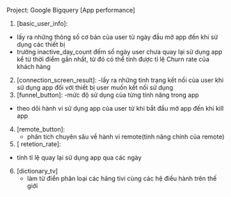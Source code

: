 Project: Google Bigquery [App performance]

1.   [basic_user_info]: 
- lấy ra những thông số cơ bản của user từ ngày đầu mở app đến khi sử dụng các thiết bị
- trường inactive_day_count đếm số ngày user chưa quay lại sử dụng app kể từ thời điểm gần nhất, từ đó có thể tính được tỉ lệ Churn rate của khách hàng
2. [connection_screen_result]:
  -lấy ra những tình trạng kết nối của user khi sử dụng app đối với thiết bị user muốn kết nối sử dụng
3. [funnel_button]:
  -mức độ sử dụng của từng tính năng trong app
  - theo dõi hành vi sử dụng app của user từ khi bắt đầu mở app đến khi kill app
4. [remote_button]:
   - phân tích chuyên sâu về hành vi remote(tính năng chính của remote)
5. [ retetion_rate]:
  - tính tỉ lệ quay lại sử dụng app qua các ngày
6.  [dictionary_tv]
    - làm từ điển phân loại các hãng tivi cùng các hệ điều hành trên thế giới
        
